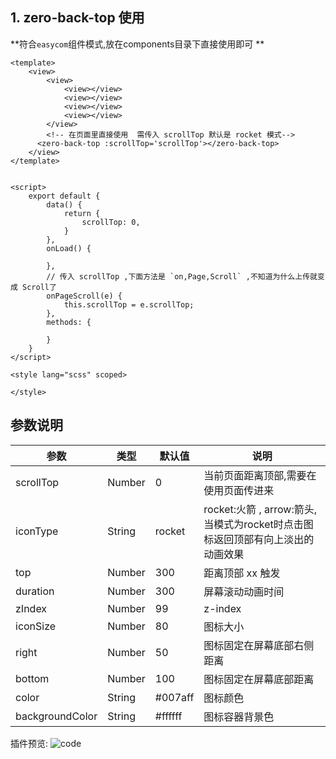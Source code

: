 ## 1. zero-back-top 使用


**符合`easycom`组件模式,放在components目录下直接使用即可 **

```
<template>
    <view>
        <view>
            <view></view>
            <view></view>
            <view></view>
            <view></view>
        </view>
        <!-- 在页面里直接使用  需传入 scrollTop 默认是 rocket 模式-->
      <zero-back-top :scrollTop='scrollTop'></zero-back-top>
    </view>
</template>


<script>
	export default {
		data() {
			return {
				scrollTop: 0,
			}
		},
		onLoad() {

		},
		// 传入 scrollTop ,下面方法是 `on,Page,Scroll` ,不知道为什么上传就变成 Scroll了
		onPageScroll(e) {
			this.scrollTop = e.scrollTop;
		},
		methods: {

		}
	}
</script>

<style lang="scss" scoped>

</style>

```

## 参数说明

|参数			|类型	|默认值	|说明																			|
|---			|---	|---	|---																			|
|scrollTop		|Number	|0		|当前页面距离顶部,需要在使用页面传进来							|
|iconType		| String|rocket	|rocket:火箭 , arrow:箭头,当模式为rocket时点击图标返回顶部有向上淡出的动画效果	|
|top			|Number	|300	|距离顶部 xx 触发																|
|duration		|Number	|300	|屏幕滚动动画时间																|
|zIndex			|Number	|99		|z-index																		|
|iconSize		|Number	|80		|图标大小																		|
|right			|Number	|50		|图标固定在屏幕底部右侧距离														|
|bottom			|Number	|100	|图标固定在屏幕底部距离															|
|color			|String	|#007aff|图标颜色																		|
|backgroundColor|String	|#ffffff|图标容器背景色																	|


插件预览:
![code](https://gitee.com/zerojs/public/raw/master/uni/we_code.jpg)